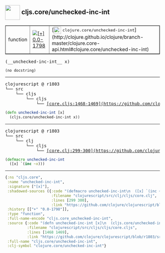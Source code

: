 ## <img width="48px" valign="middle" src="http://i.imgur.com/Hi20huC.png"> cljs.core/unchecked-inc-int

 <table border="1">
<tr>
<td>function</td>
<td><a href="https://github.com/cljsinfo/api-refs/tree/0.0-1798"><img valign="middle" alt="[+] 0.0-1798" src="https://img.shields.io/badge/+-0.0--1798-lightgrey.svg"></a> </td>
<td>
[<img height="24px" valign="middle" src="http://i.imgur.com/1GjPKvB.png"> <samp>clojure.core/unchecked-inc-int</samp>](http://clojure.github.io/clojure/branch-master/clojure.core-api.html#clojure.core/unchecked-inc-int)
</td>
</tr>
</table>

 <samp>
(__unchecked-inc-int__ x)<br>
</samp>

```
(no docstring)
```

---

 <pre>
clojurescript @ r1803
└── src
    └── cljs
        └── cljs
            └── <ins>[core.cljs:1468-1469](https://github.com/clojure/clojurescript/blob/r1803/src/cljs/cljs/core.cljs#L1468-L1469)</ins>
</pre>

```clj
(defn unchecked-inc-int [x]
  (cljs.core/unchecked-inc-int x))
```


---

 <pre>
clojurescript @ r1803
└── src
    └── clj
        └── cljs
            └── <ins>[core.clj:299-300](https://github.com/clojure/clojurescript/blob/r1803/src/clj/cljs/core.clj#L299-L300)</ins>
</pre>

```clj
(defmacro unchecked-inc-int
  ([x] `(inc ~x)))
```

---

```clj
{:ns "cljs.core",
 :name "unchecked-inc-int",
 :signature ["[x]"],
 :shadowed-sources ({:code "(defmacro unchecked-inc-int\n  ([x] `(inc ~x)))",
                     :filename "clojurescript/src/clj/cljs/core.clj",
                     :lines [299 300],
                     :link "https://github.com/clojure/clojurescript/blob/r1803/src/clj/cljs/core.clj#L299-L300"}),
 :history [["+" "0.0-1798"]],
 :type "function",
 :full-name-encode "cljs.core_unchecked-inc-int",
 :source {:code "(defn unchecked-inc-int [x]\n  (cljs.core/unchecked-inc-int x))",
          :filename "clojurescript/src/cljs/cljs/core.cljs",
          :lines [1468 1469],
          :link "https://github.com/clojure/clojurescript/blob/r1803/src/cljs/cljs/core.cljs#L1468-L1469"},
 :full-name "cljs.core/unchecked-inc-int",
 :clj-symbol "clojure.core/unchecked-inc-int"}

```
